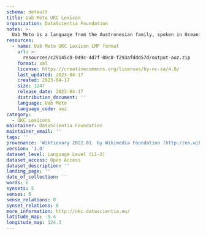 ```yaml
---
schema: default
title: Uab Meto UKC Lexicon
organization: DataScientia Foundation
notes: >-
  Uab Meto is a language from the Austronesian family, spoken in Oceania. The UKC Lexicon of Uab Meto is represented as a lexico-semantic network. It consists of words, word senses, synsets, as well as sense-level and synset-level relationships.
resources:
  - name: Uab Meto UKC Lexicon LMF format
    url: >-
      resources/c29145c8-049c-4d7f-80c8-f293afddd57d/output-aoz.zip
    format: xml
    license: https://creativecommons.org/licenses/by-nc-sa/4.0/
    last_updated: 2023-04-17
    created: 2023-04-17
    size: 1247
    release_date: 2023-04-17
    distribution_document: ''
    language: Uab Meto
    language_code: aoz
category:
  - UKC Lexicons
maintainer: DataScientia Foundation
maintainer_email: ''
tags: ''
provenance: 'Wiktionary 2022.01. by Wikimedia Foundation (http://en.wiktionary.org); CogNet 2.1 by Khuyagbaatar Batsuren, National University of Mongolia (http://cognet.ukc.disi.unitn.it); Princeton WordNet 2.1 by Princeton University (https://wordnet.princeton.edu)'
version: '1.0'
dataset_level: Language Level (L1-2)
dataset_access: Open Access
dataset_description: ''
landing_page: ''
date_of_collection: ''
words: 6
synsets: 5
senses: 6
sense_relations: 0
synset_relations: 0
more_information: http://ukc.datascientia.eu/
latitude_map: -9.4
longitude_map: 124.3
---
```

